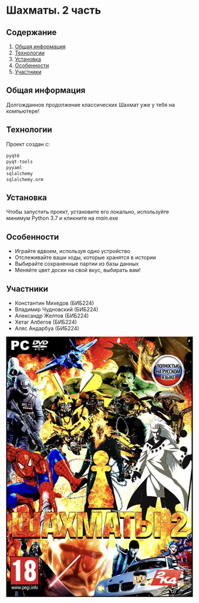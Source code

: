 # Шахматы. 2 часть

## Содержание

1. [Общая информация](#Общая-информация)
2. [Технологии](#Технологии)
3. [Установка](#Установка)
4. [Особенности](#Особенности)
5. [Участники](#Участники)

## Общая информация
Долгожданное продолжение классических Шахмат уже у тебя на компьютере!

## Технологии

Проект создан с:

```
pyqt6
pyqt-tools
pyyaml
sqlalchemy
sqlalchemy.orm
```

## Установка

Чтобы запустить проект, установите его локально, используйте минимум Python 3.7 и кликните на _main_.exe

## Особенности

- Играйте вдвоем, используя одно устройство
- Отслеживайте ваши ходы, которые хранятся в истории
- Выбирайте сохраненные партии из базы данных
- Меняйте цвет доски на свой вкус, выбирать вам!

## Участники

- Константин Михедов (БИБ224)
- Владимир Чудновский (БИБ224)
- Александр Желтов (БИБ224) 
- Хетаг Албегов (БИБ224)
- Аляс Андарбуа (БИБ224)

![logo](https://github.com/KonstantIMP/chess2/blob/main/.github/logo.jpg?raw=true)
